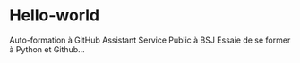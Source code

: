 # Hello-world
Auto-formation à GitHub
Assistant Service Public à BSJ
Essaie de se former à Python et Github...
